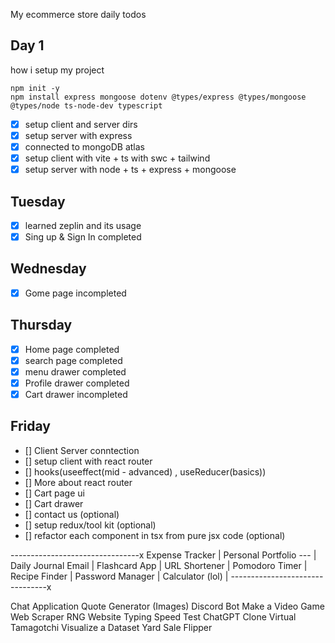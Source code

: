 My ecommerce store daily todos

## Day 1

how i setup my project

```
npm init -y
npm install express mongoose dotenv @types/express @types/mongoose @types/node ts-node-dev typescript
```

-   [x] setup client and server dirs
-   [x] setup server with express
-   [x] connected to mongoDB atlas
-   [x] setup client with vite + ts with swc + tailwind
-   [x] setup server with node + ts + express + mongoose

## Tuesday

-   [x] learned zeplin and its usage
-   [x] Sing up & Sign In completed

## Wednesday

-   [x] Gome page incompleted

## Thursday

-   [x] Home page completed
-   [x] search page completed
-   [x] menu drawer completed
-   [x] Profile drawer completed
-   [x] Cart drawer incompleted

## Friday

-   [] Client Server conntection
-   [] setup client with react router
-   [] hooks(useeffect(mid - advanced) , useReducer(basics))
-   [] More about react router
-   [] Cart page ui
-   [] Cart drawer
-   [] contact us (optional)
-   [] setup redux/tool kit (optional)
-   [] refactor each component in tsx from pure jsx code (optional)


--------------------------------x
Expense Tracker                 |
Personal Portfolio ---          |
Daily Journal Email             |
Flashcard App                   |
URL Shortener                   |
Pomodoro Timer                  |
Recipe Finder                   |
Password Manager                |
Calculator (lol)                |
--------------------------------x


Chat Application
Quote Generator (Images)
Discord Bot
Make a Video Game
Web Scraper
RNG Website
Typing Speed Test
ChatGPT Clone
Virtual Tamagotchi
Visualize a Dataset
Yard Sale Flipper
